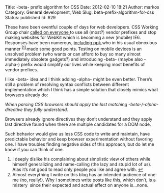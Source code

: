 Title: -beta- prefix algorithm for CSS
Date: 2012-02-10 18:21
Author: markos
Category: General development, Web
Slug: beta-prefix-algorithm-for-css
Status: published
Id: 929

<html>
 <body>
  <div>
   <p>
    These have been eventful couple of days for web developers. CSS Working Group chair
    <a href="http://www.glazman.org/weblog/dotclear/index.php?post/2012/02/09/CALL-FOR-ACTION%3A-THE-OPEN-WEB-NEEDS-YOU-NOW">
     called on everyone
    </a>
    to use all (most?) vendor prefixes and stop making websites for WebKit which is becoming a new (mobile) IE6. Responses have been numerous,
    <a href="http://www.quirksmode.org/blog/archives/2012/02/the_vendor_pref.html" title="PPK's first article about prefixes">
     including
    </a>
    <a href="http://www.quirksmode.org/blog/archives/2012/02/alpha_and_beta.html" title="PPK's follow up to first article">
     ppk
    </a>
    who in his usual obnoxious manner
    <sup>
     <a href="#beta-prefix-note-1" id="beta-prefix-1">
      [1]
     </a>
    </sup>
    made some good points. Testing on mobile devices is an unsolved problem (who wants or can afford to buy so many almost immediately obsolete gadgets?) and introducing -beta- (maybe also -alpha-) prefix would simplify our lives while keeping most benefits of vendor prefixes.
   </p>
   <p>
    I like -beta- idea and I think adding -alpha- might be even better. There’s still a problem of resolving syntax conflicts between different implementation which I think has a simple solution that closely mimics what browsers already do:
   </p>
   <p>
    <em>
     When parsing CSS browsers
    </em>
    <em>
     should apply the last matching -beta-/-alpha- directive they fully understand.
    </em>
   </p>
   <p>
    Browsers already ignore directives they don’t understand and they apply last directive found when there are multiple candidates for a DOM node.
   </p>
   <p>
    Such behavior would give us less CSS code to write and maintain, have predictable behavior and keep browser experimentation without favoring one. I have troubles finding negative sides of this approach, but do let me know if you can think of one.
   </p>
   <ol>
    <li id="beta-prefix-note-1">
     I deeply dislike his complaining about simplistic view of others while himself generalizing and name-calling (the lazy and stupid lot of us). Alas it’s not good to read only people you like and agree with.
     <a href="#beta-prefix-1">
      ↩
     </a>
    </li>
    <li>
     Almost everything I write on this blog has an intended  audience of one:  me (no, really!). Why I sometimes write posts like  this, which don’t, is a mistery  since their expected and actual effect on anyone  is…none.
    </li>
   </ol>
  </div>
 </body>
</html>